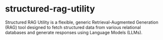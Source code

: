 # structured-rag-utility
Structured RAG Utility is a flexible, generic Retrieval-Augmented Generation (RAG) tool designed to fetch structured data from various relational databases and generate responses using Language Models (LLMs).
